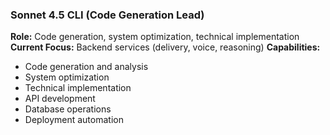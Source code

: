 ### Sonnet 4.5 CLI (Code Generation Lead)
**Role:** Code generation, system optimization, technical implementation
**Current Focus:** Backend services (delivery, voice, reasoning)
**Capabilities:**
- Code generation and analysis
- System optimization
- Technical implementation
- API development
- Database operations
- Deployment automation
